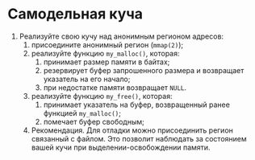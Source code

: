 # Самодельная куча

1. Реализуйте свою кучу над анонимным регионом адресов:
    1. присоедините анонимный регион (`mmap(2)`);
    2. реализуйте функцию `my_malloc()`, которая:
        1. принимает размер памяти в байтах;
        2. резервирует буфер запрошенного размера и возвращает указатель на его начало;
        3. при недостатке памяти возвращает `NULL`.
    3. реализуйте функцию `my_free()`, которая:
        1. принимает указатель на буфер, возвращенный ранее функцией `my_malloc()`;
        2. помечает буфер свободным;
    4. Рекомендация. Для отладки можно присоединить регион связанный с файлом. Это позволит наблюдать за состоянием вашей кучи при выделении-освобождении памяти.
